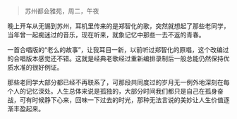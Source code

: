 
> 苏州都会雅苑，周二，午夜

晚上开车从无锡到苏州，耳机里传来的是郑智化的歌，突然就想起了那些老同学，当年曾一起痴迷过的音乐，现在听来，就象记忆中那些一去不返的青春。

一首合唱版的“老么的故事”，让我耳目一新，以前听过郑智化的原唱，这个改编过的合唱版本感觉还不错。这就是经典老歌经过重新编排录制后一般总能仍然保持优质水准的很好例证。

那些老同学大部分都已经不再联系了，可那段共同度过的岁月无一例外地深刻在每个人的记忆深处。人生总体来说是孤独的，大部分时间我们都只是自己在孤身奋战，可有时候静下心来，回味一下过去的时光，那种无法言说的美妙让人生价值逐渐丰盈起来。